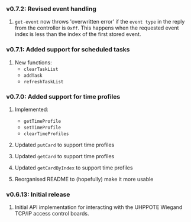 ### v0.7.2: Revised event handling

1. `get-event` now throws 'overwritten error' if the `event type` in the reply
    from the controller is `0xff`. This happens when the requested event index 
    is less than the index of the first stored event.


### v0.7.1: Added support for scheduled tasks

1. New functions:
   - `clearTaskList`
   - `addTask`
   - `refreshTaskList`


### v0.7.0: Added support for time profiles

1. Implemented:
   - `getTimeProfile`
   - `setTimeProfile`
   - `clearTimeProfiles`

2. Updated `putCard` to support time profiles
3. Updated `getCard` to support time profiles
4. Updated `getCardByIndex` to support time profiles
5. Reorganised README to (hopefully) make it more usable


### v0.6.13: Initial release

1. Initial API implementation for interacting with the UHPPOTE Wiegand TCP/IP access control boards.


